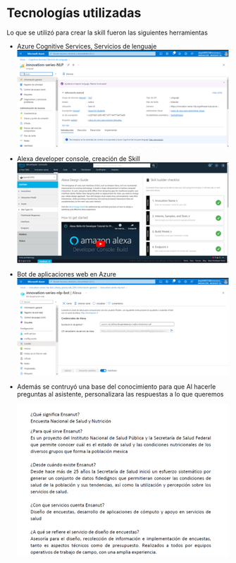 # Tecnologías utilizadas

Lo que se utilizó para crear la skill fueron las siguientes herramientas

* Azure Cognitive Services, Servicios de lenguaje ![1668151248444](image/technologies/1668151248444.png)
* Alexa developer console, creación de Skill![1668151411104](image/technologies/1668151411104.png)
* Bot de aplicaciones web en Azure![1668151463058](image/technologies/1668151463058.png)
* Además se contruyó una base del conocimiento para que Al hacerle preguntas al asistente, personalizara las respuestas a lo que queremos

  ![1668151539478](image/technologies/1668151539478.png)

